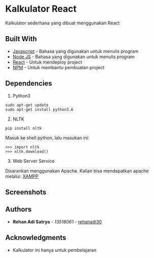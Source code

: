 # Kalkulator React

Kalkulator sederhana yang dibuat menggunakan React

## Built With

* [Javascript](https://www.python.org/doc/) - Bahasa yang digunakan untuk menulis program
* [Node JS](https://www.python.org/doc/) - Bahasa yang digunakan untuk menulis program
* [React](https://www.php.net/docs.php) - Untuk mendeploy project
* [NPM](https://www.php.net/docs.php) - Untuk membantu pembuatan project

## Dependencies

1. Python3

```
sudo apt-get update
sudo apt-get install python3.6
```

2. NLTK

```
pip install nltk
```
Masuk ke shell python, lalu masukan ini:

```
>>> import nltk
>>> nltk.download()
```

3. Web Server Service

Disarankan menggunakan Apache. Kalian bisa mendapatkan apache melalui: [XAMPP](https://www.apachefriends.org/download.html)

## Screenshots


## Authors

* **Rehan Adi Satrya** - *13518061* - [rehanadi30](https://github.com/Rehanadi30)

## Acknowledgments

* Kalkulator ini hanya untuk pembelajaran
